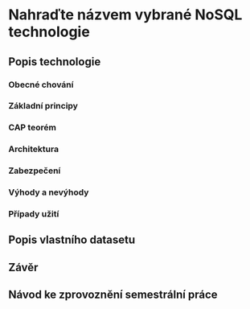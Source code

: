 # Nahraďte názvem vybrané NoSQL technologie

## Popis technologie

### Obecné chování

### Základní principy

### CAP teorém

### Architektura

### Zabezpečení

### Výhody a nevýhody

### Případy užití

## Popis vlastního datasetu

## Závěr

## Návod ke zprovoznění semestrální práce